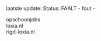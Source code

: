 laatste update: 
Status: FAALT - fout - 
<div class="service R">opschoonjobs</div><div class="service G">loxia.nl</div><div class="service G">rigd-loxia.nl</div>